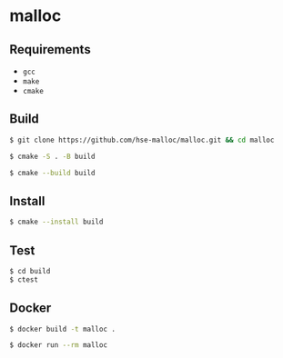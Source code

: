 # malloc

## Requirements

* `gcc`
* `make`
* `cmake`


## Build

```sh
$ git clone https://github.com/hse-malloc/malloc.git && cd malloc

$ cmake -S . -B build

$ cmake --build build
```

## Install

```sh
$ cmake --install build
```

## Test

```sh
$ cd build
$ ctest
```

## Docker

```sh
$ docker build -t malloc .

$ docker run --rm malloc
```
